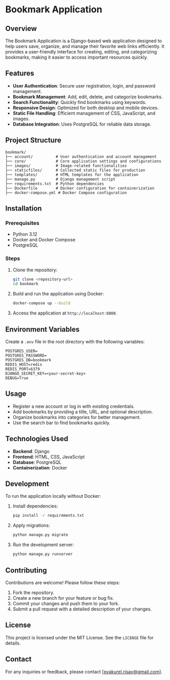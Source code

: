 # Bookmark Application

## Overview
The Bookmark Application is a Django-based web application designed to help users save, organize, and manage their favorite web links efficiently. It provides a user-friendly interface for creating, editing, and categorizing bookmarks, making it easier to access important resources quickly.

## Features
- **User Authentication**: Secure user registration, login, and password management.
- **Bookmark Management**: Add, edit, delete, and categorize bookmarks.
- **Search Functionality**: Quickly find bookmarks using keywords.
- **Responsive Design**: Optimized for both desktop and mobile devices.
- **Static File Handling**: Efficient management of CSS, JavaScript, and images.
- **Database Integration**: Uses PostgreSQL for reliable data storage.


## Project Structure
```
bookmark/
├── account/          # User authentication and account management
├── core/             # Core application settings and configurations
├── images/           # Image-related functionalities
├── staticfiles/      # Collected static files for production
├── templates/        # HTML templates for the application
├── manage.py         # Django management script
├── requirements.txt  # Python dependencies
├── Dockerfile        # Docker configuration for containerization
├── docker-compose.yml # Docker Compose configuration
```

## Installation

### Prerequisites
- Python 3.12
- Docker and Docker Compose
- PostgreSQL


### Steps
1. Clone the repository:
   ```bash
   git clone <repository-url>
   cd bookmark
   ```
2. Build and run the application using Docker:
   ```bash
   docker-compose up --build
   ```
3. Access the application at `http://localhost:8000`.

## Environment Variables
Create a `.env` file in the root directory with the following variables:
```
POSTGRES_USER=
POSTGRES_PASSWORD=
POSTGRES_DB=bookmark
REDIS_HOST=redis
REDIS_PORT=6379
DJANGO_SECRET_KEY=<your-secret-key>
DEBUG=True
```

## Usage
- Register a new account or log in with existing credentials.
- Add bookmarks by providing a title, URL, and optional description.
- Organize bookmarks into categories for better management.
- Use the search bar to find bookmarks quickly.

## Technologies Used
- **Backend**: Django
- **Frontend**: HTML, CSS, JavaScript
- **Database**: PostgreSQL
- **Containerization**: Docker

## Development
To run the application locally without Docker:
1. Install dependencies:
   ```bash
   pip install -r requirements.txt
   ```
2. Apply migrations:
   ```bash
   python manage.py migrate
   ```
3. Run the development server:
   ```bash
   python manage.py runserver
   ```

## Contributing
Contributions are welcome! Please follow these steps:
1. Fork the repository.
2. Create a new branch for your feature or bug fix.
3. Commit your changes and push them to your fork.
4. Submit a pull request with a detailed description of your changes.

## License
This project is licensed under the MIT License. See the `LICENSE` file for details.

## Contact
For any inquiries or feedback, please contact [pyakurel.risav@gmail.com].
